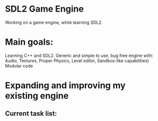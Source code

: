 # SDL2 Game Engine
Working on a game engine, while learning SDL2. 

# Main goals:
Learning C++ and SDL2.
Generic and simple to use, bug free engine with:
Audio, Textures, Proper Physics, Level editor, Sandbox-like capabilities)
Modular code


# Expanding and improving my existing engine
Current task list:
-
